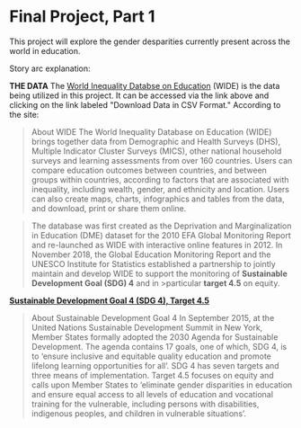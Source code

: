 # Final Project, Part 1

This project will explore the gender desparities currently present across the world in education. 

Story arc explanation:

**THE DATA**
The [World Inequality Databse on Education](https://www.education-inequalities.org/about) (WIDE) is the data being utilized in this project. It can be accessed via the link above and clicking on the link labeled "Download Data in CSV Format." According to the site:
>About WIDE
The World Inequality Database on Education (WIDE) brings together data from Demographic and Health Surveys (DHS), Multiple Indicator Cluster Surveys (MICS), other national household surveys and learning assessments from over 160 countries. Users can compare education outcomes between countries, and between groups within countries, according to factors that are associated with inequality, including wealth, gender, and ethnicity and location. Users can also create maps, charts, infographics and tables from the data, and download, print or share them online.

>The database was first created as the Deprivation and Marginalization in Education (DME) dataset for the 2010 EFA Global Monitoring Report and re-launched as WIDE with interactive online features in 2012. In November 2018, the Global Education Monitoring Report and the UNESCO Institute for Statistics established a partnership to jointly maintain and develop WIDE to support the monitoring of **Sustainable Development Goal (SDG) 4** and in >particular **target 4.5** on equity.

[**Sustainable Development Goal 4 (SDG 4), Target 4.5**](https://sustainabledevelopment.un.org/sdg4)
>About Sustainable Development Goal 4
In September 2015, at the United Nations Sustainable Development Summit in New York, Member States formally adopted the 2030 Agenda for Sustainable Development. The agenda contains 17 goals, one of which, SDG 4, is to ‘ensure inclusive and equitable quality education and promote lifelong learning opportunities for all’. SDG 4 has seven targets and three means of implementation. Target 4.5 focuses on equity and calls upon Member States to ‘eliminate gender disparities in education and ensure equal access to all levels of education and vocational training for the vulnerable, including persons with disabilities, indigenous peoples, and children in vulnerable situations’.
